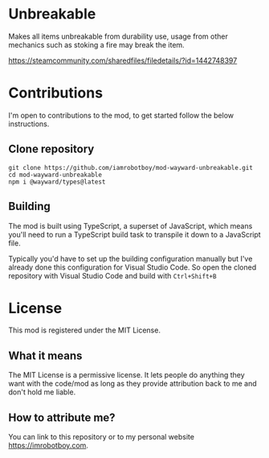# Unbreakable
Makes all items unbreakable from durability use, usage from other mechanics such as stoking a fire may break the item.

https://steamcommunity.com/sharedfiles/filedetails/?id=1442748397

# Contributions
I'm open to contributions to the mod, to get started follow the below instructions.

## Clone repository
```
git clone https://github.com/iamrobotboy/mod-wayward-unbreakable.git
cd mod-wayward-unbreakable
npm i @wayward/types@latest
```

## Building
The mod is built using TypeScript, a superset of JavaScript, which means you'll need to run a TypeScript build task to transpile it down to a JavaScript file.

Typically you'd have to set up the building configuration manually but I've already done this configuration for Visual Studio Code. So open the cloned repository with Visual Studio Code and build with `Ctrl+Shift+B`

# License
This mod is registered under the MIT License.

## What it means
The MIT License is a permissive license. It lets people do anything they want with the code/mod as long as they provide attribution back to me and don't hold me liable.

## How to attribute me?
You can link to this repository or to my personal website https://imrobotboy.com.
